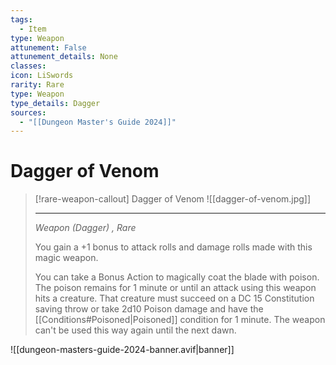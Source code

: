 ```yaml
---
tags:
  - Item
type: Weapon
attunement: False
attunement_details: None
classes:
icon: LiSwords
rarity: Rare
type: Weapon
type_details: Dagger
sources: 
  - "[[Dungeon Master's Guide 2024]]"
---
```

# Dagger of Venom
>[!rare-weapon-callout] Dagger of Venom
>![[dagger-of-venom.jpg]]
>
>- - -
>_Weapon (Dagger) , Rare_
>
>You gain a +1 bonus to attack rolls and damage rolls made with this magic weapon.
>
>You can take a Bonus Action to magically coat the blade with poison. The poison remains for 1 minute or until an attack using this weapon hits a creature. That creature must succeed on a DC 15 Constitution saving throw or take 2d10 Poison damage and have the [[Conditions#Poisoned\|Poisoned]] condition for 1 minute. The weapon can't be used this way again until the next dawn.
>


![[dungeon-masters-guide-2024-banner.avif|banner]]